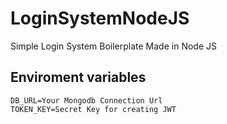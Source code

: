 # LoginSystemNodeJS

Simple Login System Boilerplate Made in Node JS


## Enviroment variables

```
DB_URL=Your Mongodb Connection Url
TOKEN_KEY=Secret Key for creating JWT
```
